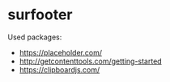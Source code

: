 # surfooter

Used packages:

- https://placeholder.com/
- http://getcontenttools.com/getting-started
- https://clipboardjs.com/